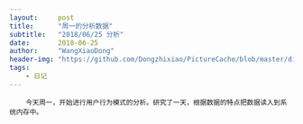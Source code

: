 ```yaml
---
layout:     post
title:      "周一的分析数据"
subtitle:   "2018/06/25 分析"
date:       2018-06-25
author:     "WangXiaoDong"
header-img: "https://github.com/Dongzhixiao/PictureCache/blob/master/diaryPic/20180625.jpg?raw=true"
tags:
    - 日记
---
```



```
    今天周一，开始进行用户行为模式的分析。研究了一天，根据数据的特点把数据读入到系统内存中。
```





